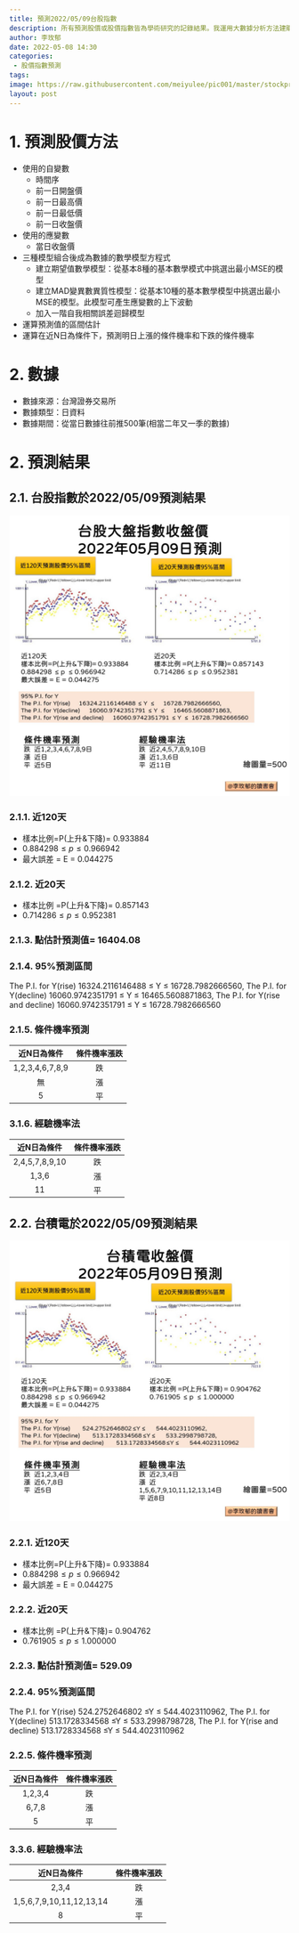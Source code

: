 ```yaml
---
title: 預測2022/05/09台股指數
description: 所有預測股價或股價指數皆為學術研究的記錄結果。我運用大數據分析方法建購股價或股價指數的數學模型，再由數學模型得到預測值。反覆1億次，得到預測值的抽樣分配，進行區間估計和機率計算。所有結果僅供參考，投資人因參考本文產生投資損益皆與作者無關。
author: 李玫郁
date: 2022-05-08 14:30
categories:
 - 股價指數預測
tags: 
image: https://raw.githubusercontent.com/meiyulee/pic001/master/stockpredict/20220509_prediction_stock_prices_TWI.jpg
layout: post
---
```




# 1. 預測股價方法

- 使用的自變數
  - 時間序
  - 前一日開盤價
  - 前一日最高價
  - 前一日最低價
  - 前一日收盤價
- 使用的應變數
  - 當日收盤價
- 三種模型組合後成為數據的數學模型方程式
  - 建立期望值數學模型：從基本8種的基本數學模式中挑選出最小MSE的模型
   - 建立MAD變異數異質性模型：從基本10種的基本數學模型中挑選出最小MSE的模型。此模型可產生應變數的上下波動
   - 加入一階自我相關誤差迴歸模型
- 運算預測值的區間估計
- 運算在近N日為條件下，預測明日上漲的條件機率和下跌的條件機率

# 2. 數據

- 數據來源：台灣證券交易所
- 數據類型：日資料
- 數據期間：從當日數據往前推500筆(相當二年又一季的數據)

# 2. 預測結果

## 2.1. 台股指數於2022/05/09預測結果

![](https://raw.githubusercontent.com/meiyulee/pic001/master/stockpredict/20220509_prediction_stock_prices_TWI.jpg)

### 2.1.1. 近120天

- 樣本比例=P(上升&下降)= 0.933884
- $0.884298 \leq p \leq 0.966942$
- 最大誤差 = E = 0.044275

### 2.1.2. 近20天

- 樣本比例 =P(上升&下降)= 0.857143
- $0.714286 \leq p \leq 0.952381$

### 2.1.3. 點估計預測值= 16404.08

### 2.1.4. 95%預測區間

The P.I. for Y(rise)     16324.2116146488  ≤ Y  ≤     16728.7982666560,
The P.I. for Y(decline)     16060.9742351791  ≤ Y  ≤     16465.5608871863,
The P.I. for Y(rise and decline)     16060.9742351791  ≤ Y  ≤  16728.7982666560

### 2.1.5. 條件機率預測

| 近N日為條件|條件機率漲跌|
| :----: | :----: |
| 1,2,3,4,6,7,8,9 | 跌 |
| 無 | 漲 |
| 5 | 平 |

### 3.1.6. 經驗機率法

| 近N日為條件|條件機率漲跌|
| :----: | :----: |
| 2,4,5,7,8,9,10 | 跌 |
| 1,3,6 | 漲 |
| 11 | 平 |

## 2.2. 台積電於2022/05/09預測結果

![](https://raw.githubusercontent.com/meiyulee/pic001/master/stockpredict/20220509_prediction_stock_prices_TWSC.jpg)

### 2.2.1. 近120天

- 樣本比例=P(上升&下降)= 0.933884
- $0.884298 \leq p \leq 0.966942$
- 最大誤差 = E = 0.044275

### 2.2.2. 近20天

- 樣本比例 =P(上升&下降)= 0.904762
- $0.761905 \leq p \leq 1.000000$

### 2.2.3. 點估計預測值= 529.09

### 2.2.4. 95%預測區間

The P.I. for Y(rise)       524.2752646802 ≤Y ≤      544.4023110962,
The P.I. for Y(decline)       513.1728334568 ≤Y ≤      533.2998798728,
The P.I. for Y(rise and decline)       513.1728334568 ≤Y ≤      544.4023110962

### 2.2.5. 條件機率預測

| 近N日為條件|條件機率漲跌|
| :----: | :----: |
| 1,2,3,4 | 跌 |
| 6,7,8 | 漲 |
| 5 | 平 |

### 3.3.6. 經驗機率法

| 近N日為條件|條件機率漲跌|
| :----: | :----: |
| 2,3,4 | 跌 |
| 1,5,6,7,9,10,11,12,13,14 | 漲 |
| 8 | 平 |



